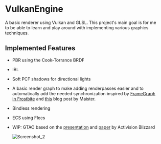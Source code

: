 # VulkanEngine

A basic renderer using Vulkan and GLSL. This project's main goal is for me to be able to learn and play around with implementing various graphics techniques.

## Implemented Features
- PBR using the Cook-Torrance BRDF
- IBL
- Soft PCF shadows for directional lights
- A basic render graph to make adding renderpasses easier and to automatically add the needed synchronization inspired by [FrameGraph in Frostbite](https://www.gdcvault.com/play/1024612/FrameGraph-Extensible-Rendering-Architecture-in) and [this](https://themaister.net/blog/2017/08/15/render-graphs-and-vulkan-a-deep-dive/) blog post by Maister.
- Bindless rendering
- ECS using Flecs
- WIP: GTAO based on the [presentation](https://research.activision.com/publications/archives/practical-real-time-strategies-for-accurate-indirect-occlusion) and [paper](https://www.activision.com/cdn/research/Practical_Real_Time_Strategies_for_Accurate_Indirect_Occlusion_NEW%20VERSION_COLOR.pdf) by Activision Blizzard

  ![Screenshot_2](https://github.com/TKristof09/VulkanEngine/assets/25688981/4a02c935-921f-430f-a8dc-2acdc15616e3)
